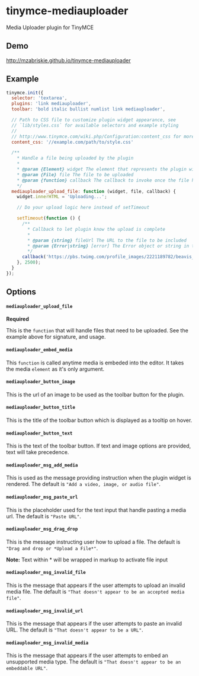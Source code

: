 # tinymce-mediauploader

Media Uploader plugin for TinyMCE

## Demo

http://mzabriskie.github.io/tinymce-mediauploader

## Example

```js
tinymce.init({
  selector: 'textarea',
  plugins: 'link mediauploader',
  toolbar: 'bold italic bullist numlist link mediauploader',

  // Path to CSS file to customize plugin widget appearance, see 
  // `lib/styles.css` for available selectors and example styling
  //
  // http://www.tinymce.com/wiki.php/Configuration:content_css for more info
  content_css: '//example.com/path/to/style.css'

  /**
    * Handle a file being uploaded by the plugin
    *
    * @param {Element} widget The element that represents the plugin widget
    * @param {File} file The file to be uploaded
    * @param {function} callback The callback to invoke once the file has been uploaded
    */
  mediauploader_upload_file: function (widget, file, callback) {
    widget.innerHTML = 'Uploading...';

    // Do your upload logic here instead of setTimeout

    setTimeout(function () {
      /**
        * Callback to let plugin know the upload is complete
        *
        * @param {string} fileUrl The URL to the file to be included
        * @param {Error|string} [error] The Error object or string in the event an error occurred
        */
      callback('https://pbs.twimg.com/profile_images/2221189782/beavis_butthead.jpg');
    }, 2500);
  }
});
```

## Options

#### `mediauploader_upload_file`

**Required**

This is the `function` that will handle files that need to be uploaded. See the example above for signature, and usage.

#### `mediauploader_embed_media`

This `function` is called anytime media is embeded into the editor. It takes the media `element` as it's only argument.

#### `mediauploader_button_image`

This is the url of an image to be used as the toolbar button for the plugin.

#### `mediauploader_button_title`

This is the title of the toolbar button which is displayed as a tooltip on hover.

#### `mediauploader_button_text`

This is the text of the toolbar button. If text and image options are provided, text will take precedence.

#### `mediauploader_msg_add_media`

This is used as the message providing instruction when the plugin widget is rendered. The default is `"Add a video, image, or audio file"`.

#### `mediauploader_msg_paste_url`

This is the placeholder used for the text input that handle pasting a media url. The default is `"Paste URL"`.

#### `mediauploader_msg_drag_drop`

This is the message instructing user how to upload a file. The default is `"Drag and drop or *Upload a File*"`.

**Note:** Text within * will be wrapped in markup to activate file input

#### `mediauploader_msg_invalid_file`

This is the message that appears if the user attempts to upload an invalid media file. The default is `"That doesn't appear to be an accepted media file"`.

#### `mediauploader_msg_invalid_url`

This is the message that appears if the user attempts to paste an invalid URL. The default is `"That doesn't appear to be a URL"`.

#### `mediauploader_msg_invalid_media`

This is the message that appears if the user attempts to embed an unsupported media type. The default is `"That doesn't appear to be an embeddable URL"`.

